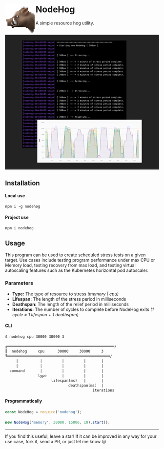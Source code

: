 # NodeHog <img align="left" height="100" src="https://raw.githubusercontent.com/jaredgorski/nodehog/master/.media/nodehog.png">
A simple resource hog utility.

![](https://raw.githubusercontent.com/jaredgorski/nodehog/master/.media/nodehog_example.png)

## Installation
#### Local use
```shell
npm i -g nodehog
```
#### Project use
```shell
npm i nodehog
```

## Usage
This program can be used to create scheduled stress tests on a given target. Use cases include testing program performance under max CPU or Memory load, testing recovery from max load, and testing virtual autoscaling features such as the Kubernetes horizontal pod autoscaler.

### Parameters
- **Type:** The type of resource to stress _(memory | cpu)_
- **Lifespan:** The length of the stress period in milliseconds
- **Deathspan:** The length of the relief period in milliseconds
- **Iterations:** The number of cycles to complete before NodeHog exits _(1 cycle = 1 lifespan + 1 deathspan)_

#### CLI
```shell
$ nodehog cpu 30000 30000 3

╔═════════════════════════════════════════════════/
║  nodehog     cpu      30000     30000     3
╚═══════════════════════════════════════════════/
     |          |         |         |       |
     |          |         |         |       |
  command       |         |         |       |
               type       |         |       |
                     lifespan(ms)   |       |
                             deathspan(ms)  |
                                        iterations
```
#### Programmatically
```js
const NodeHog = require('nodehog');

new NodeHog('memory', 30000, 15000, 10).start();
```

---

If you find this useful, leave a star! If it can be improved in any way for your use case, fork it, send a PR, or just let me know 😃
